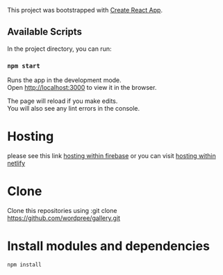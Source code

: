 This project was bootstrapped with [Create React App](https://github.com/facebook/create-react-app).

## Available Scripts

In the project directory, you can run:

### `npm start`

Runs the app in the development mode.<br>
Open [http://localhost:3000](http://localhost:3000) to view it in the browser.

The page will reload if you make edits.<br>
You will also see any lint errors in the console.

# Hosting

please see this link [hosting within firebase](https://spa-demo-e4d44.firebaseapp.com/) or
you can visit [hosting within netlify](https://jun-spa-demo.netlify.com/)

# Clone

Clone this repositories using :git clone https://github.com/wordpree/gallery.git

# Install modules and dependencies

`npm install`
